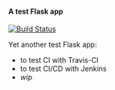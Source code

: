 #### A test Flask app

[![Build Status](http://103.1.66.188:9999/job/flask-demo/badge/icon)](https://travis-ci.org/rn4ir/flask-gunicorn-demo)  
  
Yet another test Flask app:  
- to test CI with Travis-CI    
- to test CI/CD with Jenkins  
- *wip*
